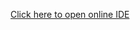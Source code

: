 [Click here to open online IDE](https://arcade.makecode.com/beta#github:classroom-2000/learn-elm-stephanie34444)
